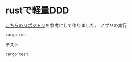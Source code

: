 # rustで軽量DDD
[こちらのリポジトリ](https://github.com/jdomenechb/rust-ddd-example)を参考にして作りました．
アプリの実行
```
cargo run
```

テスト
```
cargo test
```
